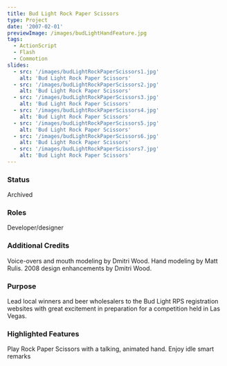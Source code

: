 ```yaml
---
title: Bud Light Rock Paper Scissors
type: Project
date: '2007-02-01'
previewImage: /images/budLightHandFeature.jpg
tags:
  - ActionScript
  - Flash
  - Commotion
slides:
  - src: '/images/budLightRockPaperScissors1.jpg'
    alt: 'Bud Light Rock Paper Scissors'
  - src: '/images/budLightRockPaperScissors2.jpg'
    alt: 'Bud Light Rock Paper Scissors'
  - src: '/images/budLightRockPaperScissors3.jpg'
    alt: 'Bud Light Rock Paper Scissors'
  - src: '/images/budLightRockPaperScissors4.jpg'
    alt: 'Bud Light Rock Paper Scissors'
  - src: '/images/budLightRockPaperScissors5.jpg'
    alt: 'Bud Light Rock Paper Scissors'
  - src: '/images/budLightRockPaperScissors6.jpg'
    alt: 'Bud Light Rock Paper Scissors'
  - src: '/images/budLightRockPaperScissors7.jpg'
    alt: 'Bud Light Rock Paper Scissors'
---
```

### Status

Archived

### Roles

Developer/designer

### Additional Credits

Voice-overs and mouth modeling by Dmitri Wood. Hand modeling by Matt Rulis. 2008 design enhancements by Dmitri Wood.

### Purpose

Lead local winners and beer wholesalers to the Bud Light RPS registration websites with great excitement in preparation for a competition held in Las Vegas.

### Highlighted Features

Play Rock Paper Scissors with a talking, animated hand. Enjoy idle smart remarks
